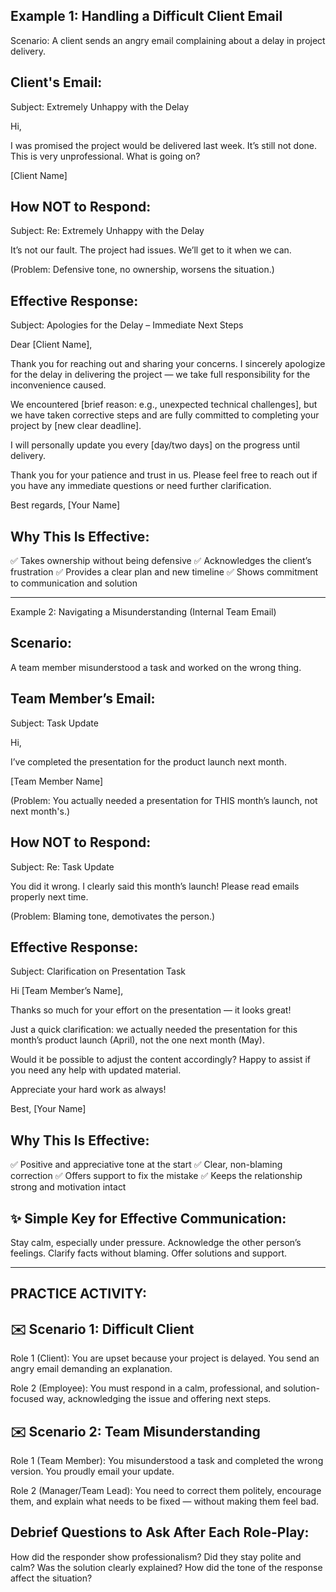 Example 1: Handling a Difficult Client Email
-----------------------------------------------------------------------------------------------------------------

Scenario:
A client sends an angry email complaining about a delay in project delivery.

Client's Email:
------------------------------------------
Subject: Extremely Unhappy with the Delay

Hi,

I was promised the project would be delivered last week. It’s still not done. This is very unprofessional. What is going on?

[Client Name]

How NOT to Respond:
------------------------------------------
Subject: Re: Extremely Unhappy with the Delay

It’s not our fault. The project had issues. We’ll get to it when we can.

(Problem: Defensive tone, no ownership, worsens the situation.)

Effective Response:
------------------------------------------
Subject: Apologies for the Delay – Immediate Next Steps

Dear [Client Name],

Thank you for reaching out and sharing your concerns. I sincerely apologize for the delay in delivering the project — we take full responsibility for the inconvenience caused.

We encountered [brief reason: e.g., unexpected technical challenges], but we have taken corrective steps and are fully committed to completing your project by [new clear deadline].

I will personally update you every [day/two days] on the progress until delivery.

Thank you for your patience and trust in us. Please feel free to reach out if you have any immediate questions or need further clarification.

Best regards,
[Your Name]

Why This Is Effective:
------------------------------------------
✅ Takes ownership without being defensive
✅ Acknowledges the client’s frustration
✅ Provides a clear plan and new timeline
✅ Shows commitment to communication and solution

*********************************************************************************************************************

Example 2: Navigating a Misunderstanding (Internal Team Email)


Scenario:
------------------------------------------
A team member misunderstood a task and worked on the wrong thing.

Team Member’s Email:
------------------------------------------
Subject: Task Update

Hi,

I’ve completed the presentation for the product launch next month.

[Team Member Name]

(Problem: You actually needed a presentation for THIS month’s launch, not next month's.)

How NOT to Respond:
------------------------------------------
Subject: Re: Task Update

You did it wrong. I clearly said this month’s launch! Please read emails properly next time.

(Problem: Blaming tone, demotivates the person.)

Effective Response:
------------------------------------------
Subject: Clarification on Presentation Task

Hi [Team Member’s Name],

Thanks so much for your effort on the presentation — it looks great!

Just a quick clarification: we actually needed the presentation for this month’s product launch (April), not the one next month (May).

Would it be possible to adjust the content accordingly? Happy to assist if you need any help with updated material.

Appreciate your hard work as always!

Best,
[Your Name]

Why This Is Effective:
------------------------------------------
✅ Positive and appreciative tone at the start
✅ Clear, non-blaming correction
✅ Offers support to fix the mistake
✅ Keeps the relationship strong and motivation intact

✨ Simple Key for Effective Communication:
------------------------------------------
Stay calm, especially under pressure.
Acknowledge the other person’s feelings.
Clarify facts without blaming.
Offer solutions and support.

*********************************************************************************************************************

PRACTICE ACTIVITY:
------------------------------------------


✉️ Scenario 1: Difficult Client
------------------------------------------

Role 1 (Client):
You are upset because your project is delayed. You send an angry email demanding an explanation.

Role 2 (Employee):
You must respond in a calm, professional, and solution-focused way, acknowledging the issue and offering next steps.

✉️ Scenario 2: Team Misunderstanding
------------------------------------------

Role 1 (Team Member):
You misunderstood a task and completed the wrong version. You proudly email your update.

Role 2 (Manager/Team Lead):
You need to correct them politely, encourage them, and explain what needs to be fixed — without making them feel bad.

Debrief Questions to Ask After Each Role-Play:
------------------------------------------

How did the responder show professionalism?
Did they stay polite and calm?
Was the solution clearly explained?
How did the tone of the response affect the situation?